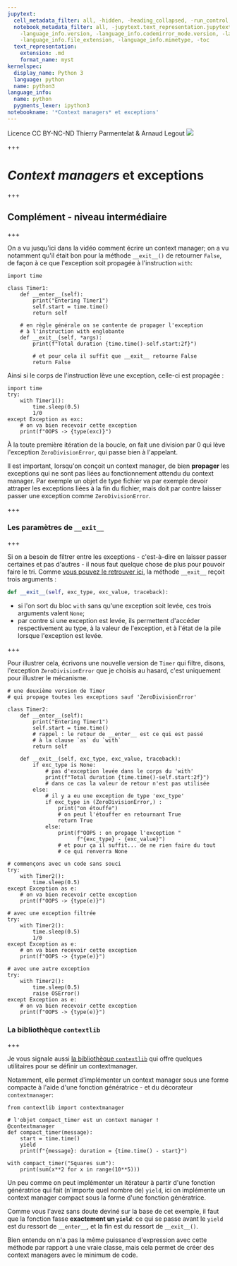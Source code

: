 ```yaml
---
jupytext:
  cell_metadata_filter: all, -hidden, -heading_collapsed, -run_control, -trusted
  notebook_metadata_filter: all, -jupytext.text_representation.jupytext_version, -jupytext.text_representation.format_version,
    -language_info.version, -language_info.codemirror_mode.version, -language_info.codemirror_mode,
    -language_info.file_extension, -language_info.mimetype, -toc
  text_representation:
    extension: .md
    format_name: myst
kernelspec:
  display_name: Python 3
  language: python
  name: python3
language_info:
  name: python
  pygments_lexer: ipython3
notebookname: '*Context managers* et exceptions'
---
```


<div class="licence">
<span>Licence CC BY-NC-ND</span>
<span>Thierry Parmentelat &amp; Arnaud Legout</span>
<span><img src="media/both-logos-small-alpha.png" /></span>
</div>

+++

# *Context managers* et exceptions

+++

## Complément - niveau intermédiaire

+++

On a vu jusqu'ici dans la vidéo comment écrire un context manager; on a vu notamment qu'il était bon pour la méthode `__exit__()` de retourner `False`, de façon à ce que l'exception soit propagée à l'instruction `with`:

```{code-cell} ipython3
import time

class Timer1:
    def __enter__(self):
        print("Entering Timer1")
        self.start = time.time()
        return self
    
    # en règle générale on se contente de propager l'exception 
    # à l'instruction with englobante
    def __exit__(self, *args):
        print(f"Total duration {time.time()-self.start:2f}")

        # et pour cela il suffit que __exit__ retourne False
        return False
```

Ainsi si le corps de l'instruction lève une exception, celle-ci est propagée :

```{code-cell} ipython3
import time
try:
    with Timer1():
        time.sleep(0.5)
        1/0
except Exception as exc:
    # on va bien recevoir cette exception
    print(f"OOPS -> {type(exc)}")
```

À la toute première itération de la boucle, on fait une division par 0 qui lève l'exception `ZeroDivisionError`, qui passe bien à l'appelant.

Il est important, lorsqu'on conçoit un context manager, de bien **propager** les exceptions qui ne sont pas liées au fonctionnement attendu du context manager. Par exemple un objet de type fichier va par exemple devoir attraper les exceptions liées à la fin du fichier, mais doit par contre laisser passer une exception comme `ZeroDivisionError`.

+++

### Les paramètres de `__exit__`

+++

Si on a besoin de filtrer entre les exceptions - c'est-à-dire en laisser passer certaines et pas d'autres - il nous faut quelque chose de plus pour pouvoir faire le tri. 
Comme [vous pouvez le retrouver ici](https://docs.python.org/3/reference/datamodel.html#with-statement-context-managers), la méthode `__exit__` reçoit trois arguments :

```python
def __exit__(self, exc_type, exc_value, traceback):
```

* si l'on sort du bloc `with` sans qu'une exception soit levée, ces trois arguments valent `None`;
* par contre si une exception est levée, ils permettent d'accéder respectivement au type, à la valeur de l'exception, et à l'état de la pile lorsque l'exception est levée.

+++

Pour illustrer cela, écrivons une nouvelle version de `Timer` qui filtre, disons, l'exception `ZeroDivisionError` que je choisis au hasard, c'est uniquement pour illustrer le mécanisme.

```{code-cell} ipython3
# une deuxième version de Timer
# qui propage toutes les exceptions sauf 'ZeroDivisionError'

class Timer2:
    def __enter__(self):
        print("Entering Timer1")
        self.start = time.time()
        # rappel : le retour de __enter__ est ce qui est passé
        # à la clause `as` du `with`
        return self
    
    def __exit__(self, exc_type, exc_value, traceback):
        if exc_type is None:
            # pas d'exception levée dans le corps du 'with'
            print(f"Total duration {time.time()-self.start:2f}")
            # dans ce cas la valeur de retour n'est pas utilisée
        else:
            # il y a eu une exception de type 'exc_type'
            if exc_type in (ZeroDivisionError,) :
                print("on étouffe")
                # on peut l'étouffer en retournant True
                return True
            else:
                print(f"OOPS : on propage l'exception "
                      f"{exc_type} - {exc_value}")
                # et pour ça il suffit... de ne rien faire du tout
                # ce qui renverra None 
```

```{code-cell} ipython3
# commençons avec un code sans souci
try:
    with Timer2():
        time.sleep(0.5)
except Exception as e:
    # on va bien recevoir cette exception
    print(f"OOPS -> {type(e)}")
```

```{code-cell} ipython3
# avec une exception filtrée
try:
    with Timer2():
        time.sleep(0.5)
        1/0
except Exception as e:
    # on va bien recevoir cette exception
    print(f"OOPS -> {type(e)}")
```

```{code-cell} ipython3
# avec une autre exception 
try:
    with Timer2():
        time.sleep(0.5)
        raise OSError()
except Exception as e:
    # on va bien recevoir cette exception
    print(f"OOPS -> {type(e)}")
```

### La bibliothèque `contextlib`

+++

Je vous signale aussi [la bibliothèque `contextlib`](https://docs.python.org/3/library/contextlib.html) qui offre quelques utilitaires pour se définir un contextmanager.

Notamment, elle permet d'implémenter un context manager sous une forme compacte à l'aide d'une fonction génératrice - et du décorateur `contextmanager`:

```{code-cell} ipython3
from contextlib import contextmanager
```

```{code-cell} ipython3
# l'objet compact_timer est un context manager !
@contextmanager
def compact_timer(message):
    start = time.time()
    yield
    print(f"{message}: duration = {time.time() - start}")
```

```{code-cell} ipython3
with compact_timer("Squares sum"):
    print(sum(x**2 for x in range(10**5)))
```

Un peu comme on peut implémenter un itérateur à partir d'une fonction génératrice qui fait (n'importe quel nombre de) `yield`, ici on implémente un context manager compact sous la forme d'une fonction génératrice.

Comme vous l'avez sans doute deviné sur la base de cet exemple, il faut que la fonction fasse **exactement un `yield`**: ce qui se passe avant le `yield` est du ressort de `__enter__`, et la fin est du ressort de `__exit__()`. 

Bien entendu on n'a pas la même puissance d'expression avec cette méthode par rapport à une vraie classe, mais cela permet de créer des context managers avec le minimum de code.
